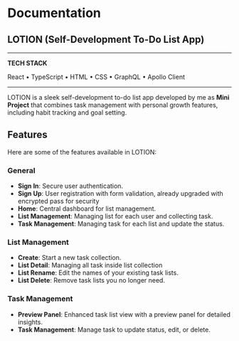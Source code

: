 # Documentation

## LOTION (Self-Development To-Do List App)

---

**TECH STACK**

React • TypeScript • HTML • CSS • GraphQL • Apollo Client

---

LOTION is a sleek self-development to-do list app developed by me as **Mini Project** that combines task management with personal growth features, including habit tracking and goal setting.

## Features

Here are some of the features available in LOTION:

### General

- **Sign In**: Secure user authentication.
- **Sign Up**: User registration with form validation, already upgraded with encrypted pass for security
- **Home**: Central dashboard for list management.
- **List Management**: Managing list for each user and collecting task.
- **Task Management**: Managing task for each list and update the status.

### List Management

- **Create**: Start a new task collection.
- **List Detail**: Managing all task inside list collection
- **List Rename**: Edit the names of your existing task lists.
- **List Delete**: Remove task lists you no longer need.

### Task Management

- **Preview Panel**: Enhanced task list view with a preview panel for detailed insights.
- **Task Management**: Manage task to update status, edit, or delete.

